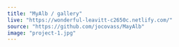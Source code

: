 ```yaml
---
title: "MyAlb / gallery"
live: "https://wonderful-leavitt-c2650c.netlify.com/"
source: "https://github.com/jocovass/MayAlb"
image: "project-1.jpg"
---
```

